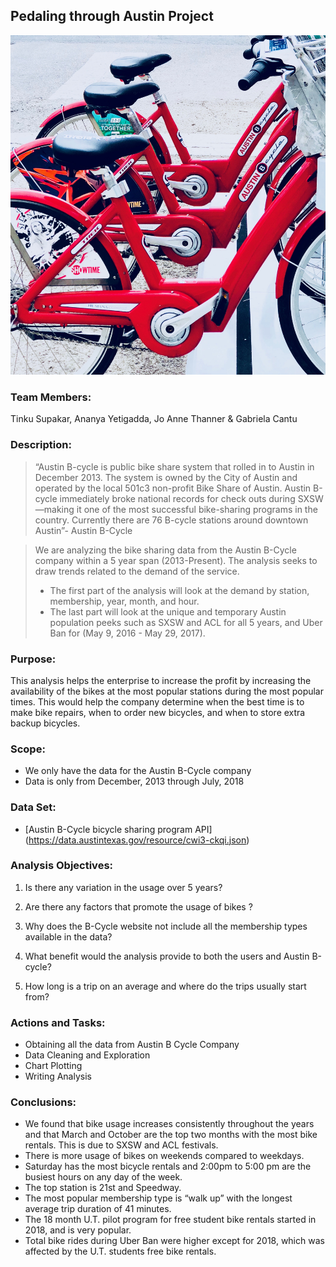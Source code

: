 ## Pedaling through Austin Project

![Austin B-Cycle](README_IMAGES/bikeshare.jpeg)

### Team Members:

Tinku Supakar, Ananya Yetigadda, Jo Anne Thanner & Gabriela Cantu 

### Description: 

> “Austin B-cycle is public bike share system that rolled in to Austin in December 2013. The system is owned by the City of Austin and operated by the local 501c3 non-profit Bike Share of Austin. Austin B-cycle immediately broke national records for check outs during SXSW—making it one of the most successful bike-sharing programs in the country. Currently there are 76 B-cycle stations around downtown Austin”- Austin B-Cycle 

> We are analyzing the bike sharing data from the Austin B-Cycle company within a 5 year span (2013-Present). The analysis seeks to draw trends related to the demand of the service.
> 
> * The first part of the analysis will look at the demand by station, membership, year, month, and hour.
> * The last part will look at the unique and temporary Austin population peeks such as SXSW and ACL for all 5 years, and Uber Ban for (May 9, 2016 - May 29, 2017).
 
### Purpose: 

This analysis helps the enterprise to increase the profit by increasing the availability of the bikes at the most popular stations during the most popular times. This would help the company determine when the best time is to make bike repairs, when to order new bicycles, and when to store extra backup bicycles. 

### Scope: 

* We only have the data for the Austin B-Cycle company
* Data is only from December, 2013 through July, 2018

### Data Set: 

* [Austin B-Cycle bicycle sharing program API] (https://data.austintexas.gov/resource/cwi3-ckqi.json)

### Analysis Objectives: 

1. Is there any variation in the usage over 5 years?

2. Are there any factors that promote the usage of bikes ?

3. Why does the B-Cycle website not include all the membership types available in the data?

4. What benefit would the analysis provide to both the users and Austin B-cycle?

5. How long is a trip on an average and where do the trips usually start from? 

### Actions and Tasks: 

* Obtaining all the data from Austin B Cycle Company
* Data Cleaning and Exploration
* Chart Plotting
* Writing Analysis

### Conclusions: 

* We found that bike usage increases consistently throughout the years and that March and October are the top two months with the most bike rentals. This is due to SXSW and ACL festivals.
* There is more usage of bikes on weekends compared to weekdays.
* Saturday has the most bicycle rentals and 2:00pm to 5:00 pm are the busiest hours on any day of the week. 
* The top station is 21st and Speedway.
* The most popular membership type is “walk up” with the longest average trip duration of 41 minutes.
* The 18 month U.T. pilot program for free student bike rentals started in 2018, and is very popular.
* Total bike rides during Uber Ban were higher except for 2018, which was affected by the U.T. students free bike rentals.
